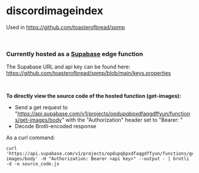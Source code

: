 # discordimageindex
Used in https://github.com/toasterofbread/spmp

<br/>

### Currently hosted as a [Supabase](https://supabase.com/) edge function

The Supabase URL and api key can be found here: https://github.com/toasterofbread/spmp/blob/main/keys.properties

<br/>

**To directly view the source code of the hosted function (get-images):**

- Send a get request to "https://api.supabase.com/v1/projects/opdupqbpxdfaqgdffyun/functions/get-images/body" with the "Authorization" header set to "Bearer: <api key>"
- Decode Brotli-encoded response

As a curl command:
```
curl 'https://api.supabase.com/v1/projects/opdupqbpxdfaqgdffyun/functions/get-images/body' -H "Authorization: Bearer <api key>" --output - | brotli -d -o source_code.js
```
